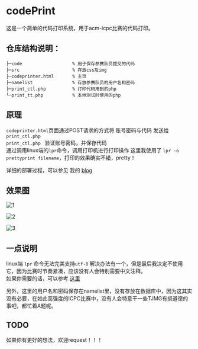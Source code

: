 # codePrint

这是一个简单的代码打印系统，用于acm-icpc比赛的代码打印。


## 仓库结构说明：  

```
├─code                   % 用于保存参赛队员提交的代码
├─src                    % 存放css及img
├─codeprinter.html       % 主页
├─namelist               % 存放参赛队员的用户名和密码
├─print_ctl.php          % 打印代码用到的php
└─print_tt.php           % 本地测试时使用的php
```

## 原理

``codeprinter.html``页面通过POST请求的方式将 账号密码与代码 发送给 ``print_ctl.php ``  
``print_ctl.php `` 验证账号密码，并保存代码  
通过调用linux端的``lpr``命令，调用打印机进行打印操作
这里我使用了 ``lpr -o prettyprint filename``，打印的效果确实不错，pretty！  

详细的部署过程，可以参见 我的 [blog][1]  


## 效果图  

![1][2]

![2][3]

![3][4]


## 一点说明

linux端 ``lpr`` 命令无法完美支持``utf-8``
解决办法有一个，但是最后我决定不使用它，因为比赛时节奏紧凑，应该没有人会特别需要中文注释。  
如果你需要的话，可以参考 [这里][5]

另外，这里的用户名和密码保存在namelist里，没有存放在数据库中，因为这其实没有必要，在如此高强度的ICPC比赛中，没有人会特意干一些TJMG有损道德的事吧，都忙着A题呢。

## TODO

如果你有更好的想法，欢迎request！！！  


  [1]: http://bigballon.github.io/icpc/2016/05/06/codePrint.html
  [2]: http://7xi3e9.com1.z0.glb.clouddn.com/xg1.png
  [3]: http://7xi3e9.com1.z0.glb.clouddn.com/xg2.png
  [4]: http://7xi3e9.com1.z0.glb.clouddn.com/xg3.png
  [5]: http://forum.ubuntu.org.cn/viewtopic.php?f=8&t=465073